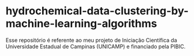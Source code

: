 # hydrochemical-data-clustering-by-machine-learning-algorithms
Esse repositório é referente ao meu projeto de Iniciação Científica da Universidade Estadual de Campinas (UNICAMP) e financiado pela PIBIC.
